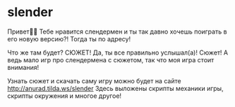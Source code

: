 # slender
Привет👋🏻
Тебе нравится слендермен и ты так давно хочешь поиграть в его новую версию?!
Тогда ты по адресу!


Что же там будет? СЮЖЕТ! Да, ты все правильно услышал(а)! Сюжет! А ведь мало игр про слендермена с сюжетом, так что моя игра стоит внимания!

Узнать сюжет и скачать саму игру можно будет на сайте http://anurad.tilda.ws/slender
Здесь выложены скрипты механики игры, скрипты окружения и многое другое!
